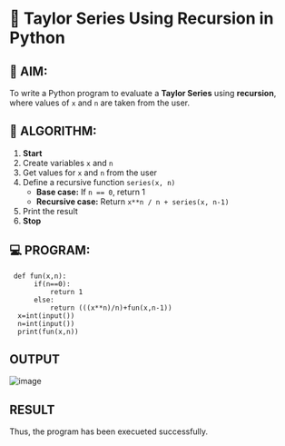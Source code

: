 # 📐 Taylor Series Using Recursion in Python

## 🎯 AIM:
To write a Python program to evaluate a **Taylor Series** using **recursion**, where values of `x` and `n` are taken from the user.

## 🧠 ALGORITHM:

1. **Start**
2. Create variables `x` and `n`
3. Get values for `x` and `n` from the user
4. Define a recursive function `series(x, n)`
   - **Base case:** If `n == 0`, return 1
   - **Recursive case:** Return `x**n / n + series(x, n-1)`
5. Print the result
6. **Stop**

## 💻 PROGRAM:
```
 def fun(x,n):
      if(n==0):
          return 1 
      else:
          return (((x**n)/n)+fun(x,n-1))
  x=int(input())
  n=int(input())
  print(fun(x,n))
```

## OUTPUT
![image](https://github.com/user-attachments/assets/19d91e18-bb55-4acd-84e2-e60bf25d5e3c)

## RESULT
Thus, the program has been execueted successfully.
